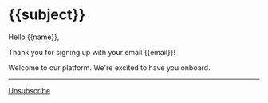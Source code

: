 # {{subject}}

Hello {{name}},

Thank you for signing up with your email {{email}}!

Welcome to our platform. We're excited to have you onboard.

---

[Unsubscribe]({{unsubscribeUrl}})